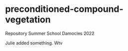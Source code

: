 # preconditioned-compound-vegetation
Repository Summer School Damocles 2022

Julie added something.
Wtv